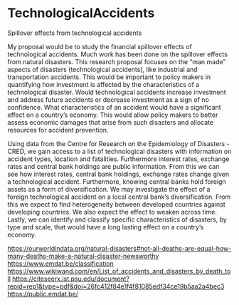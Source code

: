 # TechnologicalAccidents
Spillover effects from technological accidents

My proposal would be to study the financial spillover effects of technological accidents. Much work has been done on
the spillover effects from natural disasters. This research proposal focuses on the “man made” aspects of disasters
(technological accidents), like industrial and transportation accidents. This would be important to policy makers in
quantifying how investment is affected by the characteristics of a technological disaster. Would technological accidents
increase investment and address future accidents or decrease investment as a sign of no confidence. What characteristics
of an accident would have a significant effect on a country’s economy. This would allow policy makers to better assess
economic damages that arise from such disasters and allocate resources for accident prevention.

Using data from the Centre for Research on the Epidemiology of Disasters - CRED, we gain access to a list of
technological disasters with information on accident types, location and fatalities. Furthermore interest rates, exchange
rates and central bank holdings are public information. From this we can see how interest rates, central bank holdings,
exchange rates change given a technological accident. Furthermore, knowing central banks hold foreign assets as a form
of diversification. We may investigate the effect of a foreign technological accident on a local central bank’s
diversification. From this we expect to find heterogeneity between developed countries against developing countries. We
also expect the effect to weaken across time. Lastly, we can identify and classify specific characteristics of disasters, by
type and scale, that would have a long lasting effect on a country’s economy.

https://ourworldindata.org/natural-disasters#not-all-deaths-are-equal-how-many-deaths-make-a-natural-disaster-newsworthy
https://www.emdat.be/classification
https://www.wikiwand.com/en/List_of_accidents_and_disasters_by_death_toll
https://citeseerx.ist.psu.edu/document?repid=rep1&type=pdf&doi=26fc412f84e1f4f81085edf34ce19b5aa2a4bec3
https://public.emdat.be/
